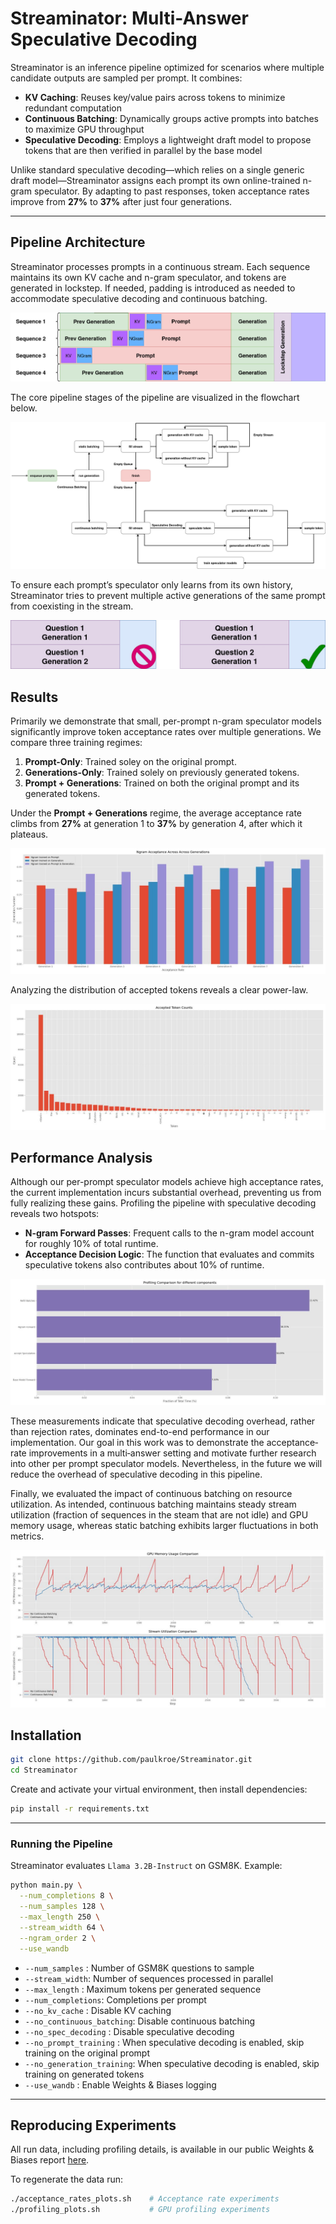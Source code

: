 # Streaminator: Multi-Answer Speculative Decoding

Streaminator is an inference pipeline optimized for scenarios where multiple candidate outputs are sampled per prompt. It combines:

- **KV Caching**: Reuses key/value pairs across tokens to minimize redundant computation  
- **Continuous Batching**: Dynamically groups active prompts into batches to maximize GPU throughput  
- **Speculative Decoding**: Employs a lightweight draft model to propose tokens that are then verified in parallel by the base model  

Unlike standard speculative decoding—which relies on a single generic draft model—Streaminator assigns each prompt its own online-trained n-gram speculator. By adapting to past responses, token acceptance rates improve from **27%** to **37%** after just four generations.

---

## Pipeline Architecture

Streaminator processes prompts in a continuous stream. Each sequence maintains its own KV cache and n-gram speculator, and tokens are generated in lockstep. If needed, padding is introduced as needed to accommodate speculative decoding and continuous batching.

![Stream Visualization](./images/pipeline_continuous.jpg)

The core pipeline stages of the pipeline are visualized in the flowchart below.

![Pipeline Flowchart](./images/pipeline_flow.jpg)

To ensure each prompt’s speculator only learns from its own history, Streaminator tries to prevent multiple active generations of the same prompt from coexisting in the stream.

![Pipeline Constraint](./images/pipeline_constraint.jpg)
## Results

Primarily we demonstrate that small, per-prompt n-gram speculator models significantly improve token acceptance rates over multiple generations. We compare three training regimes:

1. **Prompt-Only**: Trained soley on the original prompt.  
2. **Generations-Only**: Trained solely on previously generated tokens.  
3. **Prompt + Generations**: Trained on both the original prompt and its generated tokens.

Under the **Prompt + Generations** regime, the average acceptance rate climbs from **27%** at generation 1 to **37%** by generation 4, after which it plateaus.

![Average Acceptance Rate by Generation](./images/acceptance_rates.jpeg)

Analyzing the distribution of accepted tokens reveals a clear power-law.

![Power-Law Distribution of Accepted Tokens](./images/token_distribution.jpeg)


## Performance Analysis

Although our per-prompt speculator models achieve high acceptance rates, the current implementation incurs substantial overhead, preventing us from fully realizing these gains. Profiling the pipeline with speculative decoding reveals two hotspots:

- **N-gram Forward Passes**: Frequent calls to the n-gram model account for roughly 10% of total runtime.  
- **Acceptance Decision Logic**: The function that evaluates and commits speculative tokens also contributes about 10% of runtime.

![Profiling Results](./images/profiling.jpeg)

These measurements indicate that speculative decoding overhead, rather than rejection rates, dominates end-to-end performance in our implementation. Our goal in this work was to demonstrate the acceptance‐rate improvements in a multi‐answer setting and motivate further research into other per prompt speculator models. Nevertheless, in the future we will reduce the overhead of speculative decoding in this pipeline.

Finally, we evaluated the impact of continuous batching on resource utilization. As intended, continuous batching maintains steady stream utilization (fraction of sequences in the steam that are not idle) and GPU memory usage, whereas static batching exhibits larger fluctuations in both metrics.

![Continuous vs. Static Batching](./images/memory_profiling.jpeg)

## Installation

```bash
git clone https://github.com/paulkroe/Streaminator.git
cd Streaminator
````

Create and activate your virtual environment, then install dependencies:

```bash
pip install -r requirements.txt
```

---

### Running the Pipeline

Streaminator evaluates `Llama 3.2B-Instruct` on GSM8K. Example:

```bash
python main.py \
  --num_completions 8 \
  --num_samples 128 \
  --max_length 250 \
  --stream_width 64 \
  --ngram_order 2 \
  --use_wandb
```

* `--num_samples` : Number of GSM8K questions to sample
* `--stream_width`: Number of sequences processed in parallel
* `--max_length`  : Maximum tokens per generated sequence
* `--num_completions`: Completions per prompt
* `--no_kv_cache` : Disable KV caching
* `--no_continuous_batching`: Disable continuous batching
* `--no_spec_decoding` : Disable speculative decoding
* `--no_prompt_training` : When speculative decoding is enabled, skip training on the original prompt
* `--no_generation_training`: When speculative decoding is enabled, skip training on generated tokens
* `--use_wandb`    : Enable Weights & Biases logging

---

## Reproducing Experiments

All run data, including profiling details, is available in our public Weights & Biases report [here](LINK).

To regenerate the data run:

```bash
./acceptance_rates_plots.sh    # Acceptance rate experiments
./profiling_plots.sh           # GPU profiling experiments
```